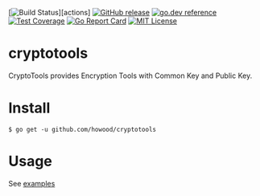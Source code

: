 [![Build Status](https://github.com/howood/cryptotools/actions/workflows/test.yml/badge.svg?branch=master)][actions]
[![GitHub release](http://img.shields.io/github/release/howood/cryptotools.svg?style=flat-square)][release]
[![go.dev reference](https://img.shields.io/badge/go.dev-reference-007d9c?logo=go&logoColor=white&style=flat-square)](https://pkg.go.dev/github.com/howood/cryptotools)
[![Test Coverage](https://api.codeclimate.com/v1/badges/602d3da6bcbbadcbd255/test_coverage)](https://codeclimate.com/github/howood/cryptotools/test_coverage)
[![Go Report Card](https://goreportcard.com/badge/github.com/howood/cryptotools)](https://goreportcard.com/report/github.com/howood/cryptotools)
[![MIT License](http://img.shields.io/badge/license-MIT-blue.svg?style=flat-square)][license]

[release]: https://github.com/howood/cryptotools/releases
[license]: https://github.com/howood/cryptotools/blob/master/LICENSE

# cryptotools

CryptoTools provides Encryption Tools with Common Key and Public Key.

# Install

```
$ go get -u github.com/howood/cryptotools
```

# Usage

See [examples](examples/)
